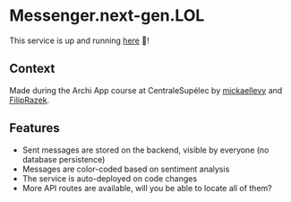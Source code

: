 # Messenger.next-gen.LOL

This service is up and running [here](https://messenger.next-gen.lol/) :rocket:!

## Context

Made during the Archi App course at CentraleSupélec by [mickaellevy](https://github.com/mickaellevy) and [FilipRazek](https://github.com/FilipRazek).

## Features

- Sent messages are stored on the backend, visible by everyone (no database persistence)
- Messages are color-coded based on sentiment analysis
- The service is auto-deployed on code changes
- More API routes are available, will you be able to locate all of them?
